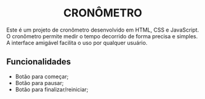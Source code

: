 <h1 align="center">CRONÔMETRO</h1>
<p>Este é um projeto de cronômetro desenvolvido em HTML, CSS e JavaScript. O cronômetro permite medir o tempo decorrido de forma precisa e simples. A interface amigável facilita o uso por qualquer usuário.</p>
<h2>Funcionalidades</h2>
<ul>
  <li>Botão para começar;</li>
  <li>Botão para pausar;</li>
  <li>Botão para finalizar/reiniciar;</li>
</ul>
